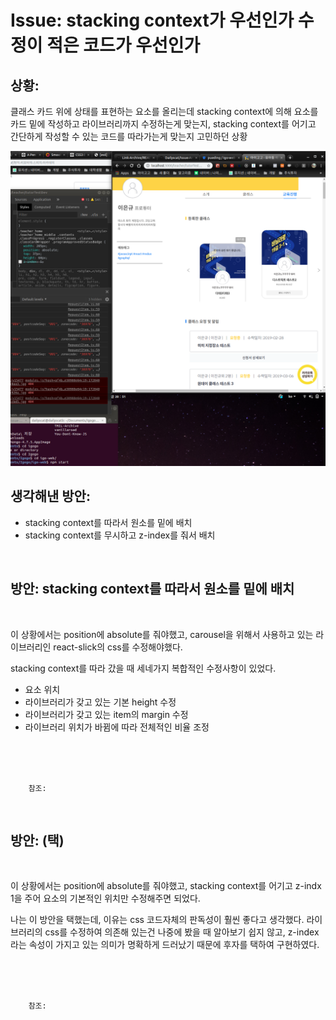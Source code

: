 <!-- 
author: Dailyscat
purpose: issue arrange
rules:
 (1) 헤더와 문단사이 
    <br/>
    <br/>
 (2) 코드가 작성되는 부분은 >로 정리
 (3) 참조는 해당 내용 바로 아래 
    <br/>
    <br/>
 (4) 명령어는 bold
 (5) 방안은 ## 안의 과정은 ###
-->

# Issue: stacking context가 우선인가 수정이 적은 코드가 우선인가

## 상황: 

클래스 카드 위에 상태를 표현하는 요소를 올리는데 stacking context에 의해 요소를 카드 밑에 작성하고 라이브러리까지 수정하는게 맞는지, stacking context를 어기고 간단하게 작성할 수 있는 코드를 따라가는게 맞는지 고민하던 상황

<img src="image/thinkStackingContext.png">

<br/>

## 생각해낸 방안:
+ stacking context를 따라서 원소를 밑에 배치
+ stacking context를 무시하고 z-index를 줘서 배치


<br/>

## 방안: stacking context를 따라서 원소를 밑에 배치
<br/>
  
  이 상황에서는 position에 absolute를 줘야했고, 
  carousel을 위해서 사용하고 있는 라이브러리인 react-slick의 css를 수정해야했다.

  stacking context를 따라 갔을 때 세네가지 복합적인 수정사항이 있었다.
  - 요소 위치
  - 라이브러리가 갖고 있는 기본 height 수정
  - 라이브러리가 갖고 있는 item의 margin 수정
  - 라이브러리 위치가 바뀜에 따라 전체적인 비율 조정


<br/>
<br/>
<br/>

        참조:
        
<br/>

## 방안:  (택)
<br/>
  
  이 상황에서는 position에 absolute를 줘야했고, 
  stacking context를 어기고 z-indx 1을 주어 요소의 기본적인
  위치만 수정해주면 되었다.

  나는 이 방안을 택했는데, 이유는 css 코드자체의 판독성이 훨씬 좋다고 생각했다. 라이브러리의 css를 수정하여 의존해 있는건 나중에 봤을 때 알아보기 쉽지 않고, z-index라는 속성이 가지고 있는 의미가 명확하게 드러났기 때문에 후자를 택하여 구현하였다.
  
<br/>
<br/>
<br/>

        참조:

<br/>

